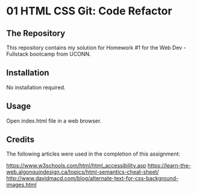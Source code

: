 # 01 HTML CSS Git: Code Refactor

## The Repository

This repository contains my solution for Homework #1 for the Web Dev - Fullstack bootcamp from UCONN.

## Installation

No installation required.

## Usage

Open index.html file in a web browser.

## Credits

The following articles were used in the completion of this assignment:

https://www.w3schools.com/html/html_accessibility.asp
https://learn-the-web.algonquindesign.ca/topics/html-semantics-cheat-sheet/
http://www.davidmacd.com/blog/alternate-text-for-css-background-images.html
